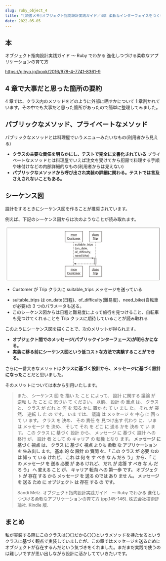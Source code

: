```yaml
---
slug: ruby_object_4
title: "[読書メモ]オブジェクト指向設計実践ガイド／4章 柔軟なインターフェイスをつくる"
date: 2022-05-05
---
```

## 本

オブジェクト指向設計実践ガイド ～ Ruby でわかる 進化しつづける柔軟なアプリケーションの育て方

https://gihyo.jp/book/2016/978-4-7741-8361-9

## 4 章で大事だと思った箇所の要約

4 章では、クラス内のメソッドをどのように外部に晒すかについて 1 章割かれています。その中でも大事だと思った箇所があったので簡単に整理してみました。

## パブリックなメソッド、プライベートなメソッド

パブリックなメソッドとは料理屋でいうメニューみたいなもの(利用者から見える)

* **クラスの主要な責任を明らかにし、テストで完全に文書化されている**
  プライベートなメソッドとは料理屋でいえば注文を受けてから厨房で料理する手順や味付けなどの内部詳細的なもの(利用者からは見えない)
* **パブリックなメソッドから呼び出され実装の詳細に関わる。テストでは言及さえされないこともある。**

## シーケンス図

設計をするときにシーケンス図を作ることが推奨されています。

例えば、下記のシーケンス図からは次のようなことが読み取れます。

![](zwvddp8qu_.png)

- Customer が Trip クラスに suitable_trips メッセージを送っている  
* suitable_trips は on_date(日程)、of_difficulty(難易度)、need_bike(自転車が必要)の 3 つのパラメータも送る。
* このシーケンス図からは日程と難易度によって旅行を見つけること、自転車も見つけてくれることを Trip クラスに期待していることが読み取れる

このようにシーケンス図を描くことで、次のメリットが得られます。

* **オブジェクト間でのメッセージ(パブリックインターフェース)が明らかになる。**
* **実装に移る前にシーケンス図という低コストな方法で実験することができる。**

さらに一番大きなメリットは**クラスに基づく設計から、メッセージに基づく設計になった**ことだと思いました。

そのメリットについては本から引用いたします。

> また、 シーケンス 図 を 描い た こと によって、 設計 に関する 議論 が 逆転 し た こと に 気づい て ください。 以前、 設計 の 重点 は、 クラス と、 クラス が だれ と 何 を 知る かに 置か れ て い まし た。 それ が 突然、 逆転 し た の です。 いま では、 議論 は メッセージ を 中心 に 回っ て い ます。 クラス を 決め、 その 責任 を 見つけ出す 代わり に、 いま は メッセージ を 決め、 そして それ を どこ に 送る かを 決め て い ます。
> この クラス に 基づく 設計 から、 メッセージ に 基づく 設計 への 移行 が、 設計 者 として の キャリア の 転機 となり ます。 **メッセージ に 基づく 視点 は、 クラス に 基づく 視点 よりも 柔軟 な アプリケーション を 生み出し ます。 基本 的 な 設計 の 質問 を、「 この クラス が 必要 なのは 知っ て いる けれど、 これ は 何 を す べき な ん だろ う」 から、「 この メッセージ を 送る 必要 が ある けれど、 だれ が 応答 す べき な ん だろ う」 へ 変える こと が、 キャリア 転向 への 第一歩 です。 オブジェクト が 存在 する から メッセージ を 送る のでは あり ませ ん。 メッセージ を 送る ため に オブジェクト は 存在 する の です。**
>
> Sandi Metz. オブジェクト指向設計実践ガイド　～ Ruby でわかる 進化しつづける柔軟なアプリケーションの育て方 (pp.145-146). 株式会社技術評論社. Kindle 版.

## まとめ

私が実装する際にこのクラスは〇〇だから〇〇というメソッドを持たせるというクラスに基づく観点で実装していましたが、この章ではメッセージを送るためにオブジェクトが存在するんだという気づきをくれました。まだまだ実践で使うのは難しいですが思い出しながら設計に活かしてていきたいです。